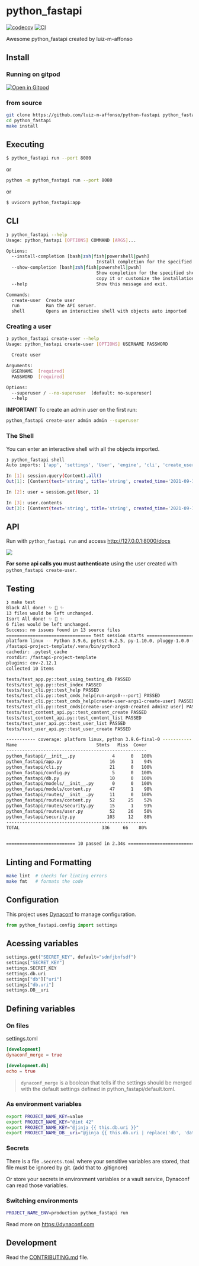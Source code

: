 # python_fastapi

[![codecov](https://codecov.io/gh/luiz-m-affonso/python-fastapi/branch/main/graph/badge.svg?token=python-fastapi_token_here)](https://codecov.io/gh/luiz-m-affonso/python-fastapi)
[![CI](https://github.com/luiz-m-affonso/python-fastapi/actions/workflows/main.yml/badge.svg)](https://github.com/luiz-m-affonso/python-fastapi/actions/workflows/main.yml)

Awesome python_fastapi created by luiz-m-affonso

## Install


### Running on gitpod

[![Open in Gitpod](https://gitpod.io/button/open-in-gitpod.svg)](https://gitpod.io/#https://github.com/luiz-m-affonso/python-fastapi)

### from source
```bash
git clone https://github.com/luiz-m-affonso/python-fastapi python_fastapi
cd python_fastapi
make install
```

## Executing

```bash
$ python_fastapi run --port 8080
```

or

```bash
python -m python_fastapi run --port 8080
```

or

```bash
$ uvicorn python_fastapi:app
```

## CLI

```bash
❯ python_fastapi --help
Usage: python_fastapi [OPTIONS] COMMAND [ARGS]...

Options:
  --install-completion [bash|zsh|fish|powershell|pwsh]
                                  Install completion for the specified shell.
  --show-completion [bash|zsh|fish|powershell|pwsh]
                                  Show completion for the specified shell, to
                                  copy it or customize the installation.
  --help                          Show this message and exit.

Commands:
  create-user  Create user
  run          Run the API server.
  shell        Opens an interactive shell with objects auto imported
```

### Creating a user

```bash
❯ python_fastapi create-user --help
Usage: python_fastapi create-user [OPTIONS] USERNAME PASSWORD

  Create user

Arguments:
  USERNAME  [required]
  PASSWORD  [required]

Options:
  --superuser / --no-superuser  [default: no-superuser]
  --help 
```

**IMPORTANT** To create an admin user on the first run:

```bash
python_fastapi create-user admin admin --superuser
```

### The Shell

You can enter an interactive shell with all the objects imported.

```bash
❯ python_fastapi shell       
Auto imports: ['app', 'settings', 'User', 'engine', 'cli', 'create_user', 'select', 'session', 'Content']

In [1]: session.query(Content).all()
Out[1]: [Content(text='string', title='string', created_time='2021-09-14T19:25:00.050441', user_id=1, slug='string', id=1, published=False, tags='string')]

In [2]: user = session.get(User, 1)

In [3]: user.contents
Out[3]: [Content(text='string', title='string', created_time='2021-09-14T19:25:00.050441', user_id=1, slug='string', id=1, published=False, tags='string')]
```

## API

Run with `python_fastapi run` and access http://127.0.0.1:8000/docs

![](https://raw.githubusercontent.com/rochacbruno/fastapi-project-template/master/docs/api.png)


**For some api calls you must authenticate** using the user created with `python_fastapi create-user`.

## Testing

``` bash
❯ make test
Black All done! ✨ 🍰 ✨
13 files would be left unchanged.
Isort All done! ✨ 🍰 ✨
6 files would be left unchanged.
Success: no issues found in 13 source files
================================ test session starts ===========================
platform linux -- Python 3.9.6, pytest-6.2.5, py-1.10.0, pluggy-1.0.0 -- 
/fastapi-project-template/.venv/bin/python3
cachedir: .pytest_cache
rootdir: /fastapi-project-template
plugins: cov-2.12.1
collected 10 items                                                                                                                               

tests/test_app.py::test_using_testing_db PASSED                           [ 10%]
tests/test_app.py::test_index PASSED                                      [ 20%]
tests/test_cli.py::test_help PASSED                                       [ 30%]
tests/test_cli.py::test_cmds_help[run-args0---port] PASSED                [ 40%]
tests/test_cli.py::test_cmds_help[create-user-args1-create-user] PASSED   [ 50%]
tests/test_cli.py::test_cmds[create-user-args0-created admin2 user] PASSED[ 60%]
tests/test_content_api.py::test_content_create PASSED                     [ 70%]
tests/test_content_api.py::test_content_list PASSED                       [ 80%]
tests/test_user_api.py::test_user_list PASSED                             [ 90%]
tests/test_user_api.py::test_user_create PASSED                           [100%]

----------- coverage: platform linux, python 3.9.6-final-0 -----------
Name                              Stmts   Miss  Cover
-----------------------------------------------------
python_fastapi/__init__.py              4      0   100%
python_fastapi/app.py                  16      1    94%
python_fastapi/cli.py                  21      0   100%
python_fastapi/config.py                5      0   100%
python_fastapi/db.py                   10      0   100%
python_fastapi/models/__init__.py       0      0   100%
python_fastapi/models/content.py       47      1    98%
python_fastapi/routes/__init__.py      11      0   100%
python_fastapi/routes/content.py       52     25    52%
python_fastapi/routes/security.py      15      1    93%
python_fastapi/routes/user.py          52     26    50%
python_fastapi/security.py            103     12    88%
-----------------------------------------------------
TOTAL                               336     66    80%


========================== 10 passed in 2.34s ==================================

```

## Linting and Formatting

```bash
make lint  # checks for linting errors
make fmt   # formats the code
```


## Configuration

This project uses [Dynaconf](https://dynaconf.com) to manage configuration.

```py
from python_fastapi.config import settings
```

## Acessing variables

```py
settings.get("SECRET_KEY", default="sdnfjbnfsdf")
settings["SECRET_KEY"]
settings.SECRET_KEY
settings.db.uri
settings["db"]["uri"]
settings["db.uri"]
settings.DB__uri
```

## Defining variables

### On files

settings.toml

```toml
[development]
dynaconf_merge = true

[development.db]
echo = true
```

> `dynaconf_merge` is a boolean that tells if the settings should be merged with the default settings defined in python_fastapi/default.toml.

### As environment variables
```bash
export PROJECT_NAME_KEY=value
export PROJECT_NAME_KEY="@int 42"
export PROJECT_NAME_KEY="@jinja {{ this.db.uri }}"
export PROJECT_NAME_DB__uri="@jinja {{ this.db.uri | replace('db', 'data') }}"
```

### Secrets

There is a file `.secrets.toml` where your sensitive variables are stored,
that file must be ignored by git. (add that to .gitignore)

Or store your secrets in environment variables or a vault service, Dynaconf
can read those variables.

### Switching environments

```bash
PROJECT_NAME_ENV=production python_fastapi run
```

Read more on https://dynaconf.com

## Development

Read the [CONTRIBUTING.md](CONTRIBUTING.md) file.
